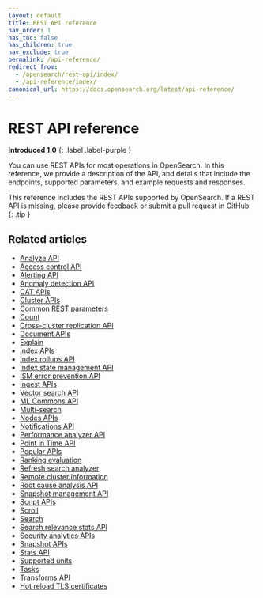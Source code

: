 ```yaml
---
layout: default
title: REST API reference
nav_order: 1
has_toc: false
has_children: true
nav_exclude: true
permalink: /api-reference/
redirect_from:
  - /opensearch/rest-api/index/
  - /api-reference/index/
canonical_url: https://docs.opensearch.org/latest/api-reference/
---
```


# REST API reference
**Introduced 1.0**
{: .label .label-purple }

You can use REST APIs for most operations in OpenSearch. In this reference, we provide a description of the API, and details that include the endpoints, supported parameters, and example requests and responses.

This reference includes the REST APIs supported by OpenSearch. If a REST API is missing, please provide feedback or submit a pull request in GitHub.
{: .tip }

## Related articles 

- [Analyze API]({{site.url}}{{site.baseurl}}/api-reference/analyze-apis/)
- [Access control API]({{site.url}}{{site.baseurl}}/security/access-control/api/)
- [Alerting API]({{site.url}}{{site.baseurl}}/observing-your-data/alerting/api/)
- [Anomaly detection API]({{site.url}}{{site.baseurl}}/observing-your-data/ad/api/) 
- [CAT APIs]({{site.url}}{{site.baseurl}}/api-reference/cat/index/)
- [Cluster APIs]({{site.url}}{{site.baseurl}}/api-reference/cluster-api/index/)
- [Common REST parameters]({{site.url}}{{site.baseurl}}/api-reference/common-parameters/)
- [Count]({{site.url}}{{site.baseurl}}/api-reference/count/)
- [Cross-cluster replication API]({{site.url}}{{site.baseurl}}/tuning-your-cluster/replication-plugin/api/)
- [Document APIs]({{site.url}}{{site.baseurl}}/api-reference/document-apis/index/)
- [Explain]({{site.url}}{{site.baseurl}}/api-reference/explain/)
- [Index APIs]({{site.url}}{{site.baseurl}}/api-reference/index-apis/index/)
- [Index rollups API]({{site.url}}{{site.baseurl}}/im-plugin/index-rollups/rollup-api/)
- [Index state management API]({{site.url}}{{site.baseurl}}/im-plugin/ism/api/)
- [ISM error prevention API]({{site.url}}{{site.baseurl}}/im-plugin/ism/error-prevention/api/)
- [Ingest APIs]({{site.url}}{{site.baseurl}}/api-reference/ingest-apis/index/)
- [Vector search API]({{site.url}}{{site.baseurl}}/vector-search/api/)
- [ML Commons API]({{site.url}}{{site.baseurl}}/ml-commons-plugin/api/) 
- [Multi-search]({{site.url}}{{site.baseurl}}/api-reference/multi-search/)
- [Nodes APIs]({{site.url}}{{site.baseurl}}/api-reference/nodes-apis/index/)
- [Notifications API]({{site.url}}{{site.baseurl}}/observing-your-data/notifications/api/)
- [Performance analyzer API]({{site.url}}{{site.baseurl}}/monitoring-your-cluster/pa/api/)
- [Point in Time API]({{site.url}}{{site.baseurl}}/search-plugins/point-in-time-api/)
- [Popular APIs]({{site.url}}{{site.baseurl}}/api-reference/popular-api/)
- [Ranking evaluation]({{site.url}}{{site.baseurl}}/api-reference/rank-eval/)
- [Refresh search analyzer]({{site.url}}{{site.baseurl}}/im-plugin/refresh-analyzer/)
- [Remote cluster information]({{site.url}}{{site.baseurl}}/api-reference/remote-info/)
- [Root cause analysis API]({{site.url}}{{site.baseurl}}/monitoring-your-cluster/pa/rca/api/)
- [Snapshot management API]({{site.url}}{{site.baseurl}}/tuning-your-cluster/availability-and-recovery/snapshots/sm-api/)
- [Script APIs]({{site.url}}{{site.baseurl}}/api-reference/script-apis/index/)
- [Scroll]({{site.url}}{{site.baseurl}}/api-reference/scroll/)
- [Search]({{site.url}}{{site.baseurl}}/api-reference/search/)
- [Search relevance stats API]({{site.url}}{{site.baseurl}}/search-plugins/search-relevance/stats-api/)
- [Security analytics APIs]({{site.url}}{{site.baseurl}}/security-analytics/api-tools/index/)
- [Snapshot APIs]({{site.url}}{{site.baseurl}}/api-reference/snapshots/index/)
- [Stats API]({{site.url}}{{site.baseurl}}/tuning-your-cluster/availability-and-recovery/stats-api/)
- [Supported units]({{site.url}}{{site.baseurl}}/api-reference/units/)
- [Tasks]({{site.url}}{{site.baseurl}}/api-reference/tasks/)
- [Transforms API]({{site.url}}{{site.baseurl}}/im-plugin/index-transforms/transforms-apis/)
- [Hot reload TLS certificates]({{site.url}}{{site.baseurl}}/security/configuration/tls/#hot-reloading-tls-certificates)



